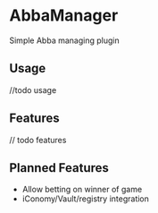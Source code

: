 # AbbaManager
Simple Abba managing plugin

## Usage
//todo usage

## Features
// todo features

## Planned Features
- Allow betting on winner of game
- iConomy/Vault/registry integration